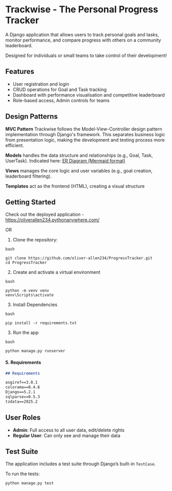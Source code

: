 # Trackwise - The Personal Progress Tracker
A Django application that allows users to track personal goals and tasks, monitor performance, and compare progress with others on a community leaderboard.

Designed for individuals or small teams to take control of their development!

## Features

- User registration and login
- CRUD operations for Goal and Task tracking
- Dashboard with performance visualisation and competitive leaderboard
- Role-based access, Admin controls for teams

## Design Patterns

**MVC Pattern**
Trackwise follows the Model-View-Controller design pattern implementation through Django's framework. This separates business logic from presentation logic, making the development and testing process more efficient.

**Models** handles the data structure and relationships (e.g., Goal, Task, UserTask). Indicated here: [ER Diagram (Mermaid format)](ErDiagram.mermaid)

**Views** manages the core logic and user variables (e.g., goal creation, leaderboard filtering).

**Templates** act as the frontend (HTML), creating a visual structure 



## Getting Started

Check out the deployed application - https://oliverallen234.pythonanywhere.com/

OR

1. Clone the repository:

```
bash

git clone https://github.com/oliver-allen234/ProgressTracker.git
cd ProgressTracker
```

2. Create and activate a virtual environment

```
bash

python -m venv venv
venv\Scripts\activate
```

3. Install Dependencies

```
bash

pip install -r requirements.txt
```

3. Run the app

```
bash

python manage.py runserver
```

#### 5. **Requirements**
```markdown
## Requirements

asgiref==3.8.1
colorama==0.4.6
Django==5.2.1
sqlparse==0.5.3
tzdata==2025.2
```


## User Roles

- **Admin**: Full access to all user data, edit/delete rights
- **Regular User**: Can only see and manage their data

## Test Suite

The application includes a test suite through Django’s built-in `TestCase`.

To run the tests:

```bash
python manage.py test
